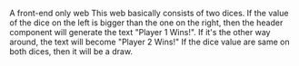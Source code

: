A front-end only web
This web basically consists of two dices.
If the value of the dice on the left is bigger than the one on the right, then the header component will generate the text "Player 1 Wins!". If it's the other way around, the text will become "Player 2 Wins!"
If the dice value are same on both dices, then it will be a draw.